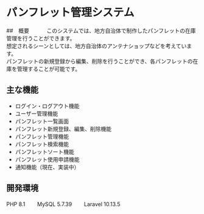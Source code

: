 # パンフレット管理システム
##　概要　　　
このシステムでは、地方自治体で制作したパンフレットの在庫管理を行うことができます。  
想定されるシーンとしては、地方自治体のアンテナショップなどを考えています。  
パンフレットの新規登録から編集、削除を行うことができ、各パンフレットの在庫を管理することが可能です。  

## 主な機能
* ログイン・ログアウト機能
* ユーザー管理機能
* パンフレット一覧画面
* パンフレット新規登録、編集、削除機能
* パンフレット管理機能
* パンフレット検索機能
* パンフレットソート機能
* パンフレット使用申請機能
* 通知機能（現在、実装中）

## 開発環境
PHP 8.1　　
MySQL 5.7.39　　
Laravel 10.13.5　　
